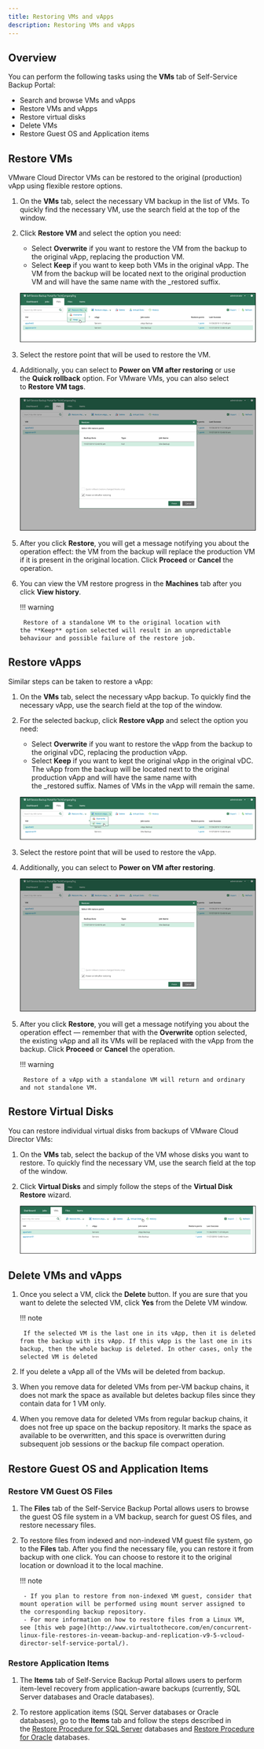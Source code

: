 ```yaml
---
title: Restoring VMs and vApps
description: Restoring VMs and vApps
---
```


## Overview

You can perform the following tasks using the **VMs** tab of Self-Service Backup Portal:

- Search and browse VMs and vApps
- Restore VMs and vApps
- Restore virtual disks
- Delete VMs
- Restore Guest OS and Application items

## Restore VMs

VMware Cloud Director VMs can be restored to the original (production) vApp using flexible restore options.

1. On the **VMs** tab, select the necessary VM backup in the list of VMs. To quickly find the necessary VM, use the search field at the top of the window.

1. Click **Restore VM** and select the option you need:

    - Select **Overwrite** if you want to restore the VM from the backup to the original vApp, replacing the production VM.
    - Select **Keep** if you want to keep both VMs in the original vApp. The VM from the backup will be located next to the original production VM and will have the same name with the \_restored suffix.

    ![Restore VM](./assets/restore_vm.png)

1. Select the restore point that will be used to restore the VM.

1. Additionally, you can select to **Power on VM after restoring** or use the **Quick rollback** option. For VMware VMs, you can also select to **Restore VM tags**.

    ![Power On VM](./assets/power_on_vm.png)

1. After you click **Restore**, you will get a message notifying you about the operation effect: the VM from the backup will replace the production VM if it is present in the original location. Click **Proceed** or **Cancel** the operation.

1. You can view the VM restore progress in the **Machines** tab after you click **View history**.

    !!! warning
        
        Restore of a standalone VM to the original location with the **Keep** option selected will result in an unpredictable behaviour and possible failure of the restore job.

## Restore vApps

Similar steps can be taken to restore a vApp:

1. On the **VMs** tab, select the necessary vApp backup. To quickly find the necessary vApp, use the search field at the top of the window.

1. For the selected backup, click **Restore vApp** and select the option you need:

    - Select **Overwrite** if you want to restore the vApp from the backup to the original vDC, replacing the production vApp.
    - Select **Keep** if you want to kept the original vApp in the original vDC. The vApp from the backup will be located next to the original production vApp and will have the same name with the \_restored suffix. Names of VMs in the vApp will remain the same.

    ![Keep VM](./assets/keep_vm.png)

1. Select the restore point that will be used to restore the vApp.

1. Additionally, you can select to **Power on VM after restoring**.

    ![Power On VM](./assets/power_on_vm.png)

1. After you click **Restore**, you will get a message notifying you about the operation effect — remember that with the **Overwrite** option selected, the existing vApp and all its VMs will be replaced with the vApp from the backup. Click **Proceed** or **Cancel** the operation.

    !!! warning

        Restore of a vApp with a standalone VM will return and ordinary and not standalone VM.

## Restore Virtual Disks

You can restore individual virtual disks from backups of VMware Cloud Director VMs:

1. On the **VMs** tab, select the backup of the VM whose disks you want to restore. To quickly find the necessary VM, use the search field at the top of the window.

1. Click **Virtual Disks** and simply follow the steps of the **Virtual Disk Restore** wizard.

    ![Restore Disk](./assets/virtual_disk_wizard.png)

## Delete VMs and vApps

1. Once you select a VM, click the **Delete** button. If you are sure that you want to delete the selected VM, click **Yes** from the Delete VM window.

    !!! note

        If the selected VM is the last one in its vApp, then it is deleted from the backup with its vApp. If this vApp is the last one in its backup, then the whole backup is deleted. In other cases, only the selected VM is deleted

1. If you delete a vApp all of the VMs will be deleted from backup.

1. When you remove data for deleted VMs from per-VM backup chains, it does not mark the space as available but deletes backup files since they contain data for 1 VM only.

1. When you remove data for deleted VMs from regular backup chains, it does not free up space on the backup repository. It marks the space as available to be overwritten, and this space is overwritten during subsequent job sessions or the backup file compact operation.

## Restore Guest OS and Application Items

### Restore VM Guest OS Files

1. The **Files** tab of the Self-Service Backup Portal allows users to browse the guest OS file system in a VM backup, search for guest OS files, and restore necessary files.

1. To restore files from indexed and non-indexed VM guest file system, go to the **Files** tab. After you find the necessary file, you can restore it from backup with one click. You can choose to restore it to the original location or download it to the local machine.

    !!! note

        - If you plan to restore from non-indexed VM guest, consider that mount operation will be performed using mount server assigned to the corresponding backup repository.
        - For more information on how to restore files from a Linux VM, see [this web page](http://www.virtualtothecore.com/en/concurrent-linux-file-restores-in-veeam-backup-and-replication-v9-5-vcloud-director-self-service-portal/).

### Restore Application Items

1. The **Items** tab of Self-Service Backup Portal allows users to perform item-level recovery from application-aware backups (currently, SQL Server databases and Oracle databases).

1. To restore application items (SQL Server databases or Oracle databases), go to the **Items** tab and follow the steps described in the [Restore Procedure for SQL Server](https://helpcenter.veeam.com/docs/backup/em/restore_mssql.html?ver=120) databases and [Restore Procedure for Oracle](https://helpcenter.veeam.com/docs/backup/em/restore_oracle.html?ver=120) databases.
